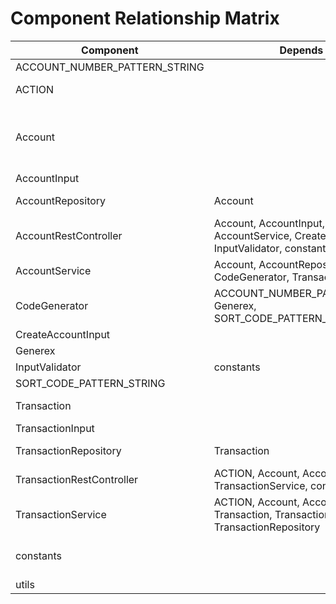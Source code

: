 # Component Relationship Matrix

| Component | Depends On | Used By |
|-----------|-----------|--------|
| ACCOUNT_NUMBER_PATTERN_STRING |  | CodeGenerator |
| ACTION |  | TransactionRestController, TransactionService |
| Account |  | AccountRepository, AccountRestController, AccountService, TransactionRestController, TransactionService |
| AccountInput |  | AccountRestController |
| AccountRepository | Account | AccountService, TransactionService |
| AccountRestController | Account, AccountInput, AccountService, CreateAccountInput, InputValidator, constants |  |
| AccountService | Account, AccountRepository, CodeGenerator, TransactionRepository | AccountRestController, TransactionRestController |
| CodeGenerator | ACCOUNT_NUMBER_PATTERN_STRING, Generex, SORT_CODE_PATTERN_STRING | AccountService |
| CreateAccountInput |  | AccountRestController |
| Generex |  | CodeGenerator |
| InputValidator | constants | AccountRestController |
| SORT_CODE_PATTERN_STRING |  | CodeGenerator |
| Transaction |  | TransactionRepository, TransactionService |
| TransactionInput |  | TransactionService |
| TransactionRepository | Transaction | AccountService, TransactionService |
| TransactionRestController | ACTION, Account, AccountService, TransactionService, constants, utils |  |
| TransactionService | ACTION, Account, AccountRepository, Transaction, TransactionInput, TransactionRepository | TransactionRestController |
| constants |  | AccountRestController, InputValidator, TransactionRestController |
| utils |  | TransactionRestController |
